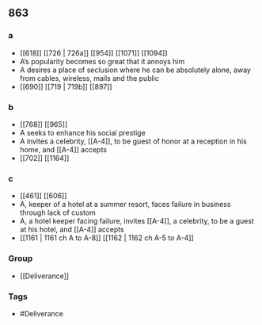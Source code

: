 ## 863
### a
- [[618]] [[726 | 726a]] [[954]] [[1071]] [[1094]] 
- A’s popularity becomes so great that it annoys him
- A desires a place of seclusion where he can be absolutely alone, away from cables, wireless, mails and the public
- [[690]] [[719 | 719b]] [[897]] 

### b
- [[768]] [[965]] 
- A seeks to enhance his social prestige
- A invites a celebrity, [[A-4]], to be guest of honor at a reception in his home, and [[A-4]] accepts
- [[702]] [[1164]] 

### c
- [[461]] [[606]] 
- A, keeper of a hotel at a summer resort, faces failure in business through lack of custom
- A, a hotel keeper facing failure, invites [[A-4]], a celebrity, to be a guest at his hotel, and [[A-4]] accepts
- [[1161 | 1161 ch A to A-8]] [[1162 | 1162 ch A-5 to A-4]] 


### Group
- [[Deliverance]]

### Tags
- #Deliverance

